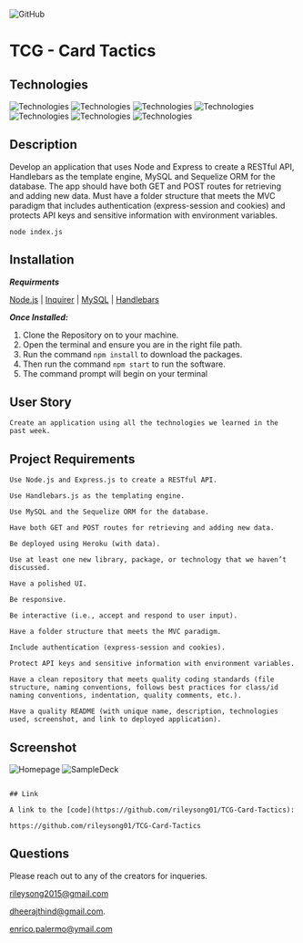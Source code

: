 ![GitHub](https://img.shields.io/github/license/jgarcia45/employee-tracker)

# TCG - Card Tactics

## Technologies

![Technologies](https://img.shields.io/badge/-Git-F05032?logo=Git&logoColor=white)
![Technologies](https://img.shields.io/badge/-JavaScript-007396?logo=JavaScript&logoColor=white)
![Technologies](https://img.shields.io/badge/-Node.js-339933?logo=Node.js&logoColor=white)
![Technologies](https://img.shields.io/badge/-npm-CB3837?logo=npm&logoColor=white)
![Technologies](https://img.shields.io/badge/-MySQL-4479A1?logo=MySQL&logoColor=white)
![Technologies](https://img.shields.io/badge/-Inquirer-000000?logo=&logoColor=white)
![Technologies](https://img.shields.io/badge/-Handlebars-339933?logo=&logoColor=white)
## Description

Develop an application that uses Node and Express to create a RESTful API, Handlebars as the template engine, MySQL and Sequelize ORM for the database. The app should have both GET and POST routes for retrieving and adding new data. Must have a folder structure that meets the MVC paradigm that includes authentication (express-session and cookies) and protects API keys and sensitive information with environment variables.

```
node index.js
```

## Installation

**_Requirments_**

[Node.js](https://nodejs.org/en/) | [Inquirer](https://www.npmjs.com/package/inquirer) | [MySQL](https://www.npmjs.com/package/mysql2) | [Handlebars](https://handlebarsjs.com/installation/)

**_Once Installed:_**

1. Clone the Repository on to your machine.
2. Open the terminal and ensure you are in the right file path.
3. Run the command `npm install` to download the packages.
4. Then run the command `npm start` to run the software.
5. The command prompt will begin on your terminal

## User Story

```
Create an application using all the technologies we learned in the past week.

```

## Project Requirements

```
Use Node.js and Express.js to create a RESTful API.

Use Handlebars.js as the templating engine.

Use MySQL and the Sequelize ORM for the database.

Have both GET and POST routes for retrieving and adding new data.

Be deployed using Heroku (with data).

Use at least one new library, package, or technology that we haven’t discussed.

Have a polished UI.

Be responsive.

Be interactive (i.e., accept and respond to user input).

Have a folder structure that meets the MVC paradigm.

Include authentication (express-session and cookies).

Protect API keys and sensitive information with environment variables.

Have a clean repository that meets quality coding standards (file structure, naming conventions, follows best practices for class/id naming conventions, indentation, quality comments, etc.).

Have a quality README (with unique name, description, technologies used, screenshot, and link to deployed application).

```

## Screenshot

![Homepage](../TCG-Card-Tactics/public/images/Homepage.png)
![SampleDeck](../TCG-Card-Tactics/public/images/myDeck_Image.png)

```

## Link

A link to the [code](https://github.com/rileysong01/TCG-Card-Tactics):

https://github.com/rileysong01/TCG-Card-Tactics

```

## Questions


Please reach out to any of the creators for inqueries.

[rileysong2015@gmail.com](mailto:rileysong2015@gmail.com)

[dheerajthind@gmail.com](mailto:dheerajthind@gmail.com).

[enrico.palermo@ymail.com](mailto:enrico.palermo@ymail.com)

